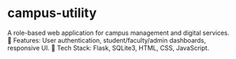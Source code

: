 # campus-utility
A role-based web application for campus management and digital services.  🔹 Features: User authentication, student/faculty/admin dashboards, responsive UI.  🔹 Tech Stack: Flask, SQLite3, HTML, CSS, JavaScript.  
